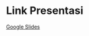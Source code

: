 # Link Presentasi
[Google Slides](https://docs.google.com/presentation/d/1WY1-4zguSbsK0R9pQt8Te2wl7rk76ovdBwtFpNsOjP8/edit?usp=sharing)
